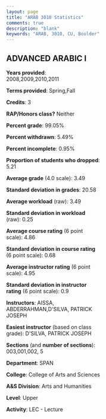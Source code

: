```yaml
---
layout: page
title: "ARAB 3010 Statistics"
comments: true
description: "blank"
keywords: "ARAB, 3010, CU, Boulder"
--- 
```

<head>
<script src="https://ajax.googleapis.com/ajax/libs/jquery/2.1.3/jquery.min.js"></script>
<script src="https://dl.dropboxusercontent.com/s/pc42nxpaw1ea4o9/highcharts.js?dl=0"></script>
<!-- <script src="../assets/js/highcharts.js"></script> -->
<style type="text/css">@font-face {
	font-family: "Bebas Neue";
	src: url(https://www.filehosting.org/file/details/544349/BebasNeue%20Regular.otf) format("opentype");
	}
	h1.Bebas { 
		font-family: "Bebas Neue", Verdana, Tahoma;
	}
</style>
</head>
<body>
	<div id="container" style="float: right; width: 45%; height: 88%; margin-left: 2.5%; margin-right: 2.5%;"></div>
	<script language="JavaScript">
		$(document).ready(function() {
		var chart = {type: 'column'};
		var title = {text: 'Grade Distribution'};
		var xAxis = {categories: ['A','B','C','D','F'],crosshair: true};
		var yAxis = {min: 0,title: {text: 'Percentage'}};
		var tooltip = {headerFormat: '<center><b><span style="font-size:20px">{point.key}</span></b></center>',
		               pointFormat: '<td style="padding:0"><b>{point.y:.1f}%</b></td>',
		               footerFormat: '</table>',shared: true,useHTML: true};
		var plotOptions = {column: {pointPadding: 0.0,borderWidth: 0}};  
		var credits = {enabled: false};var series= [{name: 'Percent',data: [63.33,27.78,5.56,1.11,2.22,]}];
		var json = {};
		json.chart = chart;
		json.title = title;
		json.tooltip = tooltip;
		json.xAxis = xAxis;
		json.yAxis = yAxis;  
		json.series = series;
		json.plotOptions = plotOptions;  
		json.credits = credits;
		$('#container').highcharts(json);
	});
	</script>
</body>
			   
## ADVANCED ARABIC I

**Years provided**: 2008,2009,2010,2011

**Terms provided**: Spring,Fall

**Credits**: 3

**RAP/Honors class?** Neither

**Percent grade**: 99.05%

**Percent withdrawn**: 5.49%

**Percent incomplete**: 0.95%

**Proportion of students who dropped**: 5.21

**Average grade** (4.0 scale): 3.49

**Standard deviation in grades**: 20.58

**Average workload** (raw): 3.49

**Standard deviation in workload** (raw): 0.25

**Average course rating** (6 point scale): 4.86

**Standard deviation in course rating** (6 point scale): 0.68

**Average instructor rating** (6 point scale): 4.95

**Standard deviation in instructor rating** (6 point scale): 0.9

**Instructors**: AISSA, ABDERRAHMAN,D'SILVA, PATRICK JOSEPH

**Easiest instructor** (based on class grade): D'SILVA, PATRICK JOSEPH

**Sections** (and **number of sections**): 003,001,002, 5

**Department**: SPAN

**College**: College of Arts and Sciences

**A&S Division**: Arts and Humanities

**Level**: Upper

**Activity**: LEC - Lecture